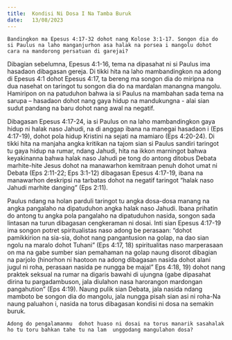 ```yaml
---
title:  Kondisi Ni Dosa I Na Tamba Buruk
date:   13/08/2023
---
```


`Bandingkon ma Epesus 4:17-32 dohot nang Kolose 3:1-17. Songon dia do si Paulus na laho manganjurhon asa halak na porsea i mangolu dohot cara na mandorong persatuan di garejai?`

Dibagian sebelumna, Epesus 4:1-16, tema na dipasahat ni si Paulus ima hasadaon dibagasan gereja. Di tikki hita na laho mambandingkon na adong di Epesus 4:1 dohot Epesus 4:17, ta bereng ma songon dia do miripna na dua nasehat on taringot tu songon dia do na mardalan manangna mangolu. Hamiripon on na patuduhon bahwa ia si Paulus na mambahan sada tema na sarupa – hasadaon dohot nang gaya hidup na mandukungna -  alai sian sudut pandang na baru dohot nang awal na negatif.

Dibagasan Epesus 4:17-24, ia si Paulus on  na laho mambandingkon gaya hidup ni halak naso Jahudi, na di anggap ibana na manegai hasadaon i (Eps 4:17-19), dohot  pola hidup Kristini na sejati na mamiaro (Eps 4:20-24). Di tikki hita na manjaha angka kritikan  na  tajom sian si Paulus sandiri taringot tu gaya hidup na rumar, ndang Jahudi, hita na ikkon marningot bahwa keyakinanna  bahwa halak naso Jahudi pe tong do antong ditobus  Debata marhite-hite  Jesus  dohot  na manawarhon  kemitraan penuh dohot umat ni Debata (Eps 2:11-22; Eps 3:1-12) dibagasan Epesus 4:17-19, ibana na manawarhon deskripsi na tarbatas dohot na negatif taringot  “halak  naso Jahudi marhite danging” (Eps 2:11).

Paulus ndang na holan parduli taringot tu angka dosa-dosa manang na angka pangalaho na dipatuduhon angka halak naso Jahudi. Ibana prihatin do antong tu angka pola pangalaho na dipatuduhon nasida, songon sada lintasan na turun dibagasan cengkeraman ni dosai. Inti sian Epesus 4:17-19 ima songon potret spiritualistas naso adong be perasaan: “dohot pamikkirion na sia-sia, dohot nang pangantusion na golap, na dao sian ngolu na maralo dohot Tuhani” (Eps 4:17, 18) spiritualitas naso marperasaan on ma na gabe sumber sian pemahaman na golap naung disorot dibagian na parjolo (hinorhon ni haotoon na adong dibagasan nasida dohot alani jugul ni roha, perasaan nasida pe nungga be majal” Eps 4:18, 19) dohot nang praktek seksual na rumar na digaris bawahi di ujungna (gabe dipasahat dirina tu pargadambuson, jala diulahon  nasa harorangon mardongan pangahution” (Eps 4:19). Naung pulik sian Debata, jala nasida ndang mamboto be songon dia do mangolu, jala nungga pisah sian asi ni roha-Na naung paluahon i, nasida na torus dibagasan kondisi ni dosa na semakin buruk.

`Adong do pengalamanmu  dohot huaso ni dosai na torus manarik sasahalak ho tu toru bahkan tahe tu na lam  unggodang mangulahon dosa?`